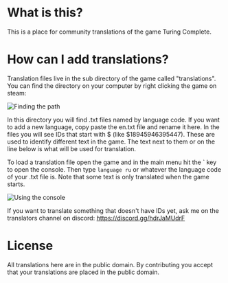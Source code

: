 # What is this?
This is a place for community translations of the game Turing Complete.

# How can I add translations?
Translation files live in the sub directory of the game called "translations". You can find the directory on your computer by right clicking the game on steam:

![Finding the path](https://turingcomplete.game/translation_images/local_path.png)

In this directory you will find .txt files named by language code. If you want to add a new language, copy paste the en.txt file and rename it here. In the files you will see IDs that start with $ (like $18945946395447). These are used to identify different text in the game. The text next to them or on the line below is what will be used for translation.

To load a translation file open the game and in the main menu hit the \` key to open the console. Then type `language ru` or whatever the language code of your .txt file is. Note that some text is only translated when the game starts.

![Using the console](https://turingcomplete.game/translation_images/console.png)


If you want to translate something that doesn't have IDs yet, ask me on the translators channel on discord: https://discord.gg/hdrJaMUdrF

# License
All translations here are in the public domain. By contributing you accept that your translations are placed in the public domain.
